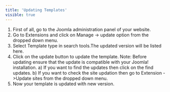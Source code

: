 ```yaml
---
title: 'Updating Templates'
visible: true
---
```


1. First of all, go to the Joomla administration panel of your website.
2. Go to Extensions and click on Manage -> update option from the dropped down menu.
3. Select Template type in search tools.The updated version will be listed here.
4. Click on the update button to update the template.
Note: Before updating ensure that the update is compatible with your Joomla! installation.
a) If you want to find the updates then click on the find updates.
b) If you want to check the site updation then go to Extension ->Update sites from the dropped down menu.
5. Now your template is updated with new version.
